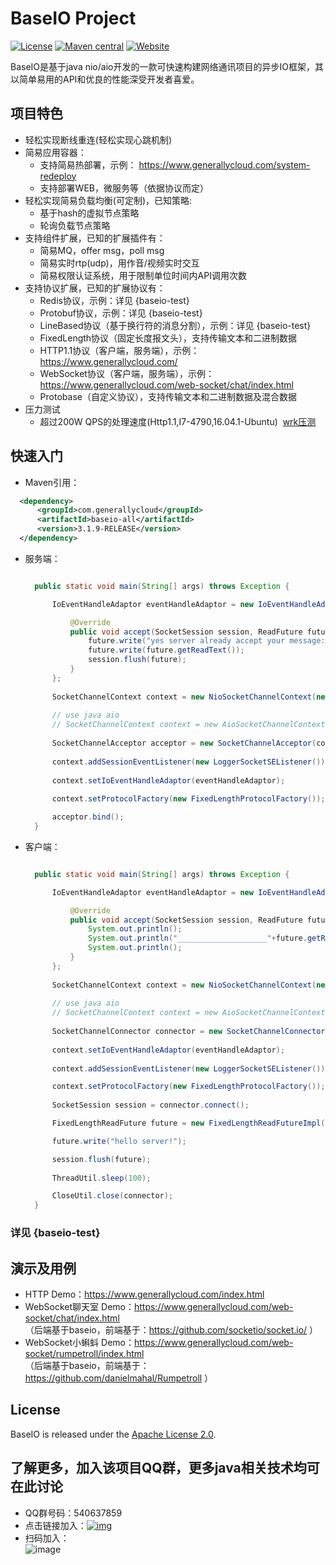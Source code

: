 
# BaseIO Project

[![License](https://img.shields.io/badge/License-Apache%202.0-585ac2.svg)](https://github.com/generallycloud/baseio/blob/master/LICENSE.txt)
[![Maven central](https://img.shields.io/badge/maven%20central-3.1.9.RELEASE-green.svg)](http://mvnrepository.com/artifact/com.generallycloud/baseio-all)
[![Website](https://img.shields.io/badge/website-generallycloud-green.svg)](https://www.generallycloud.com)

BaseIO是基于java nio/aio开发的一款可快速构建网络通讯项目的异步IO框架，其以简单易用的API和优良的性能深受开发者喜爱。

## 项目特色

* 轻松实现断线重连(轻松实现心跳机制)
* 简易应用容器：
  * 支持简易热部署，示例： https://www.generallycloud.com/system-redeploy
  * 支持部署WEB，微服务等（依据协议而定）
* 轻松实现简易负载均衡(可定制)，已知策略:
  * 基于hash的虚拟节点策略
  * 轮询负载节点策略
* 支持组件扩展，已知的扩展插件有：
  * 简易MQ，offer msg，poll msg
  * 简易实时rtp(udp)，用作音/视频实时交互
  * 简易权限认证系统，用于限制单位时间内API调用次数
* 支持协议扩展，已知的扩展协议有：
  * Redis协议，示例：详见 {baseio-test}
  * Protobuf协议，示例：详见 {baseio-test}
  * LineBased协议（基于换行符的消息分割），示例：详见 {baseio-test}
  * FixedLength协议（固定长度报文头），支持传输文本和二进制数据
  * HTTP1.1协议（客户端，服务端），示例： https://www.generallycloud.com/
  * WebSocket协议（客户端，服务端），示例： https://www.generallycloud.com/web-socket/chat/index.html 
  * Protobase（自定义协议），支持传输文本和二进制数据及混合数据
* 压力测试
  * 超过200W QPS的处理速度(Http1.1,I7-4790,16.04.1-Ubuntu)  [wrk压测](/baseio-documents/load-test/load-test-http.txt)
 
## 快速入门

 * Maven引用：

  ```xml  
	<dependency>
		<groupId>com.generallycloud</groupId>
		<artifactId>baseio-all</artifactId>
		<version>3.1.9-RELEASE</version>
	</dependency>  
  ```
  
* 服务端：

  ```Java

	public static void main(String[] args) throws Exception {

		IoEventHandleAdaptor eventHandleAdaptor = new IoEventHandleAdaptor() {

			@Override
			public void accept(SocketSession session, ReadFuture future) throws Exception {
				future.write("yes server already accept your message:");
				future.write(future.getReadText());
				session.flush(future);
			}
		};
		
		SocketChannelContext context = new NioSocketChannelContext(new ServerConfiguration(18300));
		
		// use java aio
		// SocketChannelContext context = new AioSocketChannelContext(new ServerConfiguration(18300));
		
		SocketChannelAcceptor acceptor = new SocketChannelAcceptor(context);
		
		context.addSessionEventListener(new LoggerSocketSEListener());
		
		context.setIoEventHandleAdaptor(eventHandleAdaptor);
		
		context.setProtocolFactory(new FixedLengthProtocolFactory());

		acceptor.bind();
	}

  ```

* 客户端：

  ```Java

	public static void main(String[] args) throws Exception {

		IoEventHandleAdaptor eventHandleAdaptor = new IoEventHandleAdaptor() {

			@Override
			public void accept(SocketSession session, ReadFuture future) throws Exception {
				System.out.println();
				System.out.println("____________________"+future.getReadText());
				System.out.println();
			}
		};
		
		SocketChannelContext context = new NioSocketChannelContext(new ServerConfiguration("localhost", 18300));
		
		// use java aio
		// SocketChannelContext context = new AioSocketChannelContext(new ServerConfiguration(18300));
				
		SocketChannelConnector connector = new SocketChannelConnector(context);
		
		context.setIoEventHandleAdaptor(eventHandleAdaptor);
		
		context.addSessionEventListener(new LoggerSocketSEListener());

		context.setProtocolFactory(new FixedLengthProtocolFactory());
		
		SocketSession session = connector.connect();

		FixedLengthReadFuture future = new FixedLengthReadFutureImpl(context);

		future.write("hello server!");

		session.flush(future);
		
		ThreadUtil.sleep(100);

		CloseUtil.close(connector);
	}

  ```

###	详见 {baseio-test}

## 演示及用例
* HTTP Demo：https://www.generallycloud.com/index.html
* WebSocket聊天室 Demo：https://www.generallycloud.com/web-socket/chat/index.html                                
 （后端基于baseio，前端基于：https://github.com/socketio/socket.io/ ）
* WebSocket小蝌蚪 Demo：https://www.generallycloud.com/web-socket/rumpetroll/index.html                                
 （后端基于baseio，前端基于：https://github.com/danielmahal/Rumpetroll ）

## License

BaseIO is released under the [Apache License 2.0](http://www.apache.org/licenses/LICENSE-2.0).

## 了解更多，加入该项目QQ群，更多java相关技术均可在此讨论
 * QQ群号码：540637859
 * 点击链接加入：[![img](http://pub.idqqimg.com/wpa/images/group.png)](http://shang.qq.com/wpa/qunwpa?idkey=2bd71e10d876bb6035fa0ddc6720b5748fc8985cb666e17157d17bcfbd2bdaef)
 * 扫码加入：<br />  ![image](/baseio-documents/popularize/java-io-group-code-small.png)
